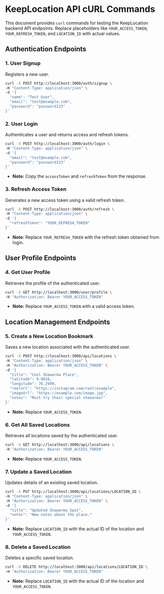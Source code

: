 # KeepLocation API cURL Commands

This document provides `curl` commands for testing the KeepLocation backend API endpoints.
Replace placeholders like `YOUR_ACCESS_TOKEN`, `YOUR_REFRESH_TOKEN`, and `LOCATION_ID` with actual values.

## Authentication Endpoints

### 1. User Signup
Registers a new user.

```bash
curl -X POST http://localhost:3000/auth/signup \
-H "Content-Type: application/json" \
-d '{
  "name": "Test User",
  "email": "test@example.com",
  "password": "password123"
}'
```

### 2. User Login
Authenticates a user and returns access and refresh tokens.

```bash
curl -X POST http://localhost:3000/auth/login \
-H "Content-Type: application/json" \
-d '{
  "email": "test@example.com",
  "password": "password123"
}'
```
*   **Note:** Copy the `accessToken` and `refreshToken` from the response.

### 3. Refresh Access Token
Generates a new access token using a valid refresh token.

```bash
curl -X POST http://localhost:3000/auth/refresh \
-H "Content-Type: application/json" \
-d '{
  "refreshToken": "YOUR_REFRESH_TOKEN"
}'
```
*   **Note:** Replace `YOUR_REFRESH_TOKEN` with the refresh token obtained from login.

## User Profile Endpoints

### 4. Get User Profile
Retrieves the profile of the authenticated user.

```bash
curl -X GET http://localhost:3000/user/profile \
-H "Authorization: Bearer YOUR_ACCESS_TOKEN"
```
*   **Note:** Replace `YOUR_ACCESS_TOKEN` with a valid access token.

## Location Management Endpoints

### 5. Create a New Location Bookmark
Saves a new location associated with the authenticated user.

```bash
curl -X POST http://localhost:3000/api/locations \
-H "Content-Type: application/json" \
-H "Authorization: Bearer YOUR_ACCESS_TOKEN" \
-d '{
  "title": "Cool Shawarma Place",
  "latitude": 9.9816,
  "longitude": 76.2999,
  "reelUrl": "https://instagram.com/reel/example",
  "imageUrl": "https://example.com/image.jpg",
  "notes": "Must try their special shawarma!"
}'
```
*   **Note:** Replace `YOUR_ACCESS_TOKEN`.

### 6. Get All Saved Locations
Retrieves all locations saved by the authenticated user.

```bash
curl -X GET http://localhost:3000/api/locations \
-H "Authorization: Bearer YOUR_ACCESS_TOKEN"
```
*   **Note:** Replace `YOUR_ACCESS_TOKEN`.

### 7. Update a Saved Location
Updates details of an existing saved location.

```bash
curl -X PUT http://localhost:3000/api/locations/LOCATION_ID \
-H "Content-Type: application/json" \
-H "Authorization: Bearer YOUR_ACCESS_TOKEN" \
-d '{
  "title": "Updated Shawarma Spot",
  "notes": "New notes about the place."
}'
```
*   **Note:** Replace `LOCATION_ID` with the actual ID of the location and `YOUR_ACCESS_TOKEN`.

### 8. Delete a Saved Location
Deletes a specific saved location.

```bash
curl -X DELETE http://localhost:3000/api/locations/LOCATION_ID \
-H "Authorization: Bearer YOUR_ACCESS_TOKEN"
```
*   **Note:** Replace `LOCATION_ID` with the actual ID of the location and `YOUR_ACCESS_TOKEN`.

